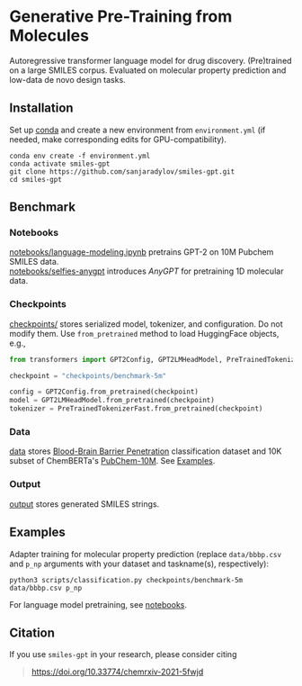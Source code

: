 # Generative Pre-Training from Molecules

Autoregressive transformer language model for drug discovery. (Pre)trained on a large
SMILES corpus. Evaluated on molecular property prediction and low-data de novo design
tasks.


## Installation

Set up [conda](https://conda.io/en/latest/index.html) and create a new environment from
`environment.yml` (if needed, make corresponding edits for GPU-compatibility).
```shell
conda env create -f environment.yml
conda activate smiles-gpt
git clone https://github.com/sanjaradylov/smiles-gpt.git
cd smiles-gpt
```


## Benchmark


### Notebooks

[notebooks/language-modeling.ipynb](https://github.com/sanjaradylov/smiles-gpt/blob/master/notebooks/language-modeling.ipynb)
pretrains GPT-2 on 10M Pubchem SMILES data.</br>
[notebooks/selfies-anygpt](https://github.com/sanjaradylov/smiles-gpt/tree/master/notebooks/selfies-anygpt)
introduces *AnyGPT* for pretraining 1D molecular data.

### Checkpoints
[checkpoints/](https://github.com/sanjaradylov/smiles-gpt/tree/master/checkpoints/)
stores serialized model, tokenizer, and configuration. Do not modify them. Use
`from_pretrained` method to load HuggingFace objects, e.g.,
```python
from transformers import GPT2Config, GPT2LMHeadModel, PreTrainedTokenizerFast

checkpoint = "checkpoints/benchmark-5m"

config = GPT2Config.from_pretrained(checkpoint)
model = GPT2LMHeadModel.from_pretrained(checkpoint)
tokenizer = PreTrainedTokenizerFast.from_pretrained(checkpoint)
```

### Data
[data](https://github.com/sanjaradylov/smiles-gpt/tree/master/data) stores
[Blood-Brain Barrier Penetration](https://deepchemdata.s3-us-west-1.amazonaws.com/datasets/BBBP.csv)
classification dataset and 10K subset of ChemBERTa's
[PubChem-10M](https://deepchemdata.s3-us-west-1.amazonaws.com/datasets/pubchem_10m.txt.zip).
See [Examples](#Examples).

### Output

[output](https://github.com/sanjaradylov/smiles-gpt/tree/master/output) stores generated
SMILES strings.

## Examples

Adapter training for molecular property prediction
(replace `data/bbbp.csv` and `p_np` arguments with your dataset and taskname(s),
respectively):
```shell
python3 scripts/classification.py checkpoints/benchmark-5m data/bbbp.csv p_np
```
For language model pretraining, see
[notebooks](https://github.com/sanjaradylov/smiles-gpt/tree/master/notebooks).



## Citation

If you use `smiles-gpt` in your research, please consider citing
> https://doi.org/10.33774/chemrxiv-2021-5fwjd
